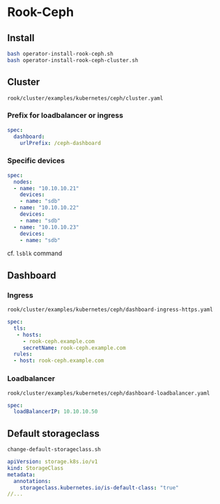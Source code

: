 # Rook-Ceph

## Install

```bash
bash operator-install-rook-ceph.sh
bash operator-install-rook-ceph-cluster.sh
```

## Cluster

`rook/cluster/examples/kubernetes/ceph/cluster.yaml`

### Prefix for loadbalancer or ingress

```yaml
spec:
  dashboard:
    urlPrefix: /ceph-dashboard
```

### Specific devices

```yaml
spec:
  nodes:
  - name: "10.10.10.21"
    devices:
    - name: "sdb"
  - name: "10.10.10.22"
    devices:
    - name: "sdb"
  - name: "10.10.10.23"
    devices:
    - name: "sdb"
```

cf. `lsblk` command

## Dashboard

### Ingress

`rook/cluster/examples/kubernetes/ceph/dashboard-ingress-https.yaml`

```yaml
spec:
  tls:
   - hosts:
     - rook-ceph.example.com
     secretName: rook-ceph.example.com
  rules:
  - host: rook-ceph.example.com
```

### Loadbalancer

`rook/cluster/examples/kubernetes/ceph/dashboard-loadbalancer.yaml`

```yaml
spec:
  loadBalancerIP: 10.10.10.50
```

## Default storageclass

`change-default-storageclass.sh`

```yaml
apiVersion: storage.k8s.io/v1
kind: StorageClass
metadata:
  annotations:
    storageclass.kubernetes.io/is-default-class: "true"
//...
```
